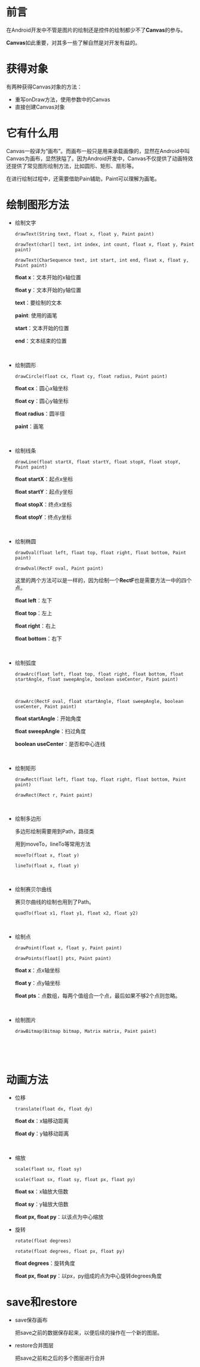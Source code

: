 # 前言

在Android开发中不管是图片的绘制还是控件的绘制都少不了**Canvas**的参与。

**Canvas**如此重要，对其多一些了解自然是对开发有益的。

# 获得对象

有两种获得Canvas对象的方法：

- 重写onDraw方法，使用参数中的Canvas
- 直接创建Canvas对象

<!-- more -->

# 它有什么用

Canvas一般译为“画布”。而画布一般只是用来承载画像的，显然在Android中叫Canvas为画布，显然狭隘了。因为Android开发中，Canvas不仅提供了动画特效还提供了常见图形绘制方法，比如圆形、矩形、扇形等。

在进行绘制过程中，还需要借助Pain辅助，Paint可以理解为画笔。



# 绘制图形方法

- 绘制文字

  `drawText(String text, float x, float y, Paint paint)`

  `drawText(char[] text, int index, int count, float x, float y, Paint paint)`

  `drawText(CharSequence text, int start, int end, float x, float y, Paint paint)`

  **float x**：文本开始的x轴位置

  **float y**：文本开始的y轴位置

  **text**：要绘制的文本

  **paint**: 使用的画笔

  **start**：文本开始的位置

  **end**：文本结束的位置

  ​

- 绘制圆形

  `drawCircle(float cx, float cy, float radius, Paint paint)`

  **float cx**：圆心x轴坐标

  **float cy**：圆心y轴坐标

  **float radius**：圆半径

  **paint**：画笔

  ​

- 绘制线条

  `drawLine(float startX, float startY, float stopX, float stopY, Paint paint)`

  **float startX**：起点x坐标

  **float startY**：起点y坐标

  **float stopX**：终点x坐标

  **float stopY**：终点y坐标

  ​

- 绘制椭圆

  `drawOval(float left, float top, float right, float bottom, Paint paint)`

  `drawOval(RectF oval, Paint paint)`

  这里的两个方法可以是一样的，因为绘制一个**RectF**也是需要方法一中的四个点。

  **float left**：左下

  **float top**：左上

  **float right**：右上

  **float bottom**：右下

  ​

- 绘制弧度

  `drawArc(float left, float top, float right, float bottom, float startAngle, float sweepAngle, boolean useCenter, Paint paint)`

  ​

  `drawArc(RectF oval, float startAngle, float sweepAngle, boolean useCenter, Paint paint)`

  **float startAngle**：开始角度

  **float sweepAngle**：扫过角度

  **boolean useCenter**：是否和中心连线 

  ​

- 绘制矩形

  `drawRect(float left, float top, float right, float bottom, Paint paint)`

  `drawRect(Rect r, Paint paint)`

  ​

- 绘制多边形

  多边形绘制需要用到Path，路径类

  用到moveTo，lineTo等常用方法

  `moveTo(float x, float y)`

  `lineTo(float x, float y)`

  ​

- 绘制赛贝尔曲线

  赛贝尔曲线的绘制也用到了Path。

  `quadTo(float x1, float y1, float x2, float y2)`

  ​

- 绘制点

  `drawPoint(float x, float y, Paint paint)`

  `drawPoints(float[] pts, Paint paint)`

  **float x**：点x轴坐标

  **float y**：点y轴坐标

  **float pts**：点数组，每两个值组合一个点，最后如果不够2个点则忽略。

  ​

- 绘制图片

  `drawBitmap(Bitmap bitmap, Matrix matrix, Paint paint)`

  ​

  ​

# 动画方法

- 位移

  `translate(float dx, float dy)`

  **float dx**：x轴移动距离

  **float dy**：y轴移动距离

  ​

- 缩放

  `scale(float sx, float sy)`

  `scale(float sx, float sy, float px, float py)`

  **float sx**：x轴放大倍数

  **float sy**：y轴放大倍数

  **float px, float py**：以该点为中心缩放

- 旋转

  `rotate(float degrees)`

  `rotate(float degrees, float px, float py)`

  **float degrees**：旋转角度

  **float px, float py**：以px，py组成的点为中心旋转degrees角度



# save和restore

- save保存画布

  把save之前的数据保存起来，以便后续的操作在一个新的图层。

- restore合并图层

  把save之前和之后的多个图层进行合并